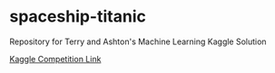 # spaceship-titanic

Repository for Terry and Ashton's Machine Learning Kaggle Solution

[Kaggle Competition Link](https://www.kaggle.com/competitions/spaceship-titanic/overview)